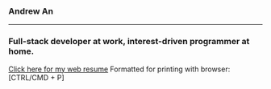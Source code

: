 ### Andrew An
-------
### Full-stack developer at work, interest-driven programmer at home.

<a href="https://ys27.github.io/react-resume" target="_blank">Click here for my web resume</a> 
Formatted for printing with browser: [CTRL/CMD + P]
